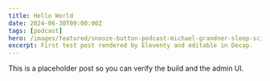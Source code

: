 ```yaml
---
title: Hello World
date: 2024-06-30T09:00:00Z
tags: [podcast]
hero: /images/featured/snooze-button-podcast-michael-grandner-sleep-science.webp
excerpt: First test post rendered by Eleventy and editable in Decap.
---
```


This is a placeholder post so you can verify the build and the admin UI.
